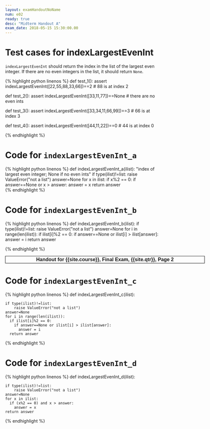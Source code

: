 ```yaml
---
layout: examHandoutNoName
num: e02
ready: true
desc: "Midterm Handout A"
exam_date: 2018-05-15 15:30:00.00
---
```


<style>
body {
 font-size: 14px;
}

</style>

# Test cases for indexLargestEvenInt

`indexLargestEvenInt` should return the index
in the list of the largest even integer.   If there
are no even integers in the list, it should return
`None`.   

{% highlight python linenos %}
def test_1():
    assert indexLargestEvenInt([22,55,88,33,66])==2  # 88 is at index 2

def test_2():
    assert indexLargestEvenInt([33,11,77])==None     # there are no even ints

def test_3():
    assert indexLargestEvenInt([33,34,11,66,99])==3   # 66 is at index 3

def test_4():
    assert indexLargestEvenInt([44,11,22])==0        # 44 is at index 0
    
{% endhighlight  %}

# Code for `indexLargestEvenInt_a`

{% highlight python linenos %}
def indexLargestEvenInt_a(ilist):
    "index of largest even integer; None if no even ints"
    if type(ilist)!=list:
        raise ValueError("not a list")
    answer=None
    for x in ilist:
      if x%2 == 0:
        if answer==None or x > answer:
          answer = x
    return answer	  
{% endhighlight %}


# Code for `indexLargestEvenInt_b`


{% highlight python linenos %}
def indexLargestEvenInt_b(ilist):
    if type(ilist)!=list:
        raise ValueError("not a list")
    answer=None
    for i in range(len(ilist)):
      if ilist[i]%2 == 0:
        if answer==None or ilist[i] > ilist[answer]:
          answer = i
    return answer

{% endhighlight %}


<div style="page-break-before:always;">
</div>

<div style="font-size: 16px; font-weight:bold; font-family: Arial Narrow, Arial, sans-serif; border: 1px solid black; padding: 2px; margin: 4px; text-align: center; margin-left: auto; margin-right: auto; width: 40em;">
Handout for {{site.course}}, Final Exam, {{site.qtr}}, Page 2
</div>

# Code for `indexLargestEvenInt_c`


{% highlight python linenos %}
def indexLargestEvenInt_c(ilist):

    if type(ilist)!=list:
        raise ValueError("not a list")
    answer=None
    for i in range(len(ilist)):
      if ilist[i]%2 == 0:
        if answer==None or ilist[i] > ilist[answer]:
          answer = i
      return answer

{% endhighlight %}


# Code for `indexLargestEvenInt_d`


{% highlight python linenos %}
def indexLargestEvenInt_d(ilist):

    if type(ilist)!=list:
        raise ValueError("not a list")
    answer=None
    for x in ilist:
      if (x%2 == 0) and x > answer:
        answer = x
    return answer

{% endhighlight %}
 

</div>
